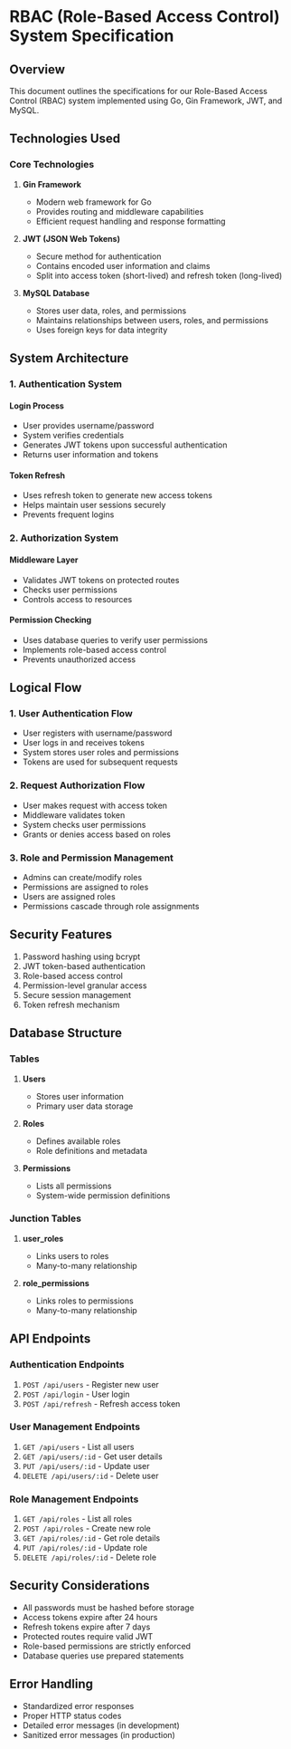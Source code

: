 # RBAC (Role-Based Access Control) System Specification

## Overview

This document outlines the specifications for our Role-Based Access Control (RBAC) system implemented using Go, Gin Framework, JWT, and MySQL.

## Technologies Used

### Core Technologies

1. **Gin Framework**

   - Modern web framework for Go
   - Provides routing and middleware capabilities
   - Efficient request handling and response formatting

2. **JWT (JSON Web Tokens)**

   - Secure method for authentication
   - Contains encoded user information and claims
   - Split into access token (short-lived) and refresh token (long-lived)

3. **MySQL Database**
   - Stores user data, roles, and permissions
   - Maintains relationships between users, roles, and permissions
   - Uses foreign keys for data integrity

## System Architecture

### 1. Authentication System

#### Login Process

- User provides username/password
- System verifies credentials
- Generates JWT tokens upon successful authentication
- Returns user information and tokens

#### Token Refresh

- Uses refresh token to generate new access tokens
- Helps maintain user sessions securely
- Prevents frequent logins

### 2. Authorization System

#### Middleware Layer

- Validates JWT tokens on protected routes
- Checks user permissions
- Controls access to resources

#### Permission Checking

- Uses database queries to verify user permissions
- Implements role-based access control
- Prevents unauthorized access

## Logical Flow

### 1. User Authentication Flow

- User registers with username/password
- User logs in and receives tokens
- System stores user roles and permissions
- Tokens are used for subsequent requests

### 2. Request Authorization Flow

- User makes request with access token
- Middleware validates token
- System checks user permissions
- Grants or denies access based on roles

### 3. Role and Permission Management

- Admins can create/modify roles
- Permissions are assigned to roles
- Users are assigned roles
- Permissions cascade through role assignments

## Security Features

1. Password hashing using bcrypt
2. JWT token-based authentication
3. Role-based access control
4. Permission-level granular access
5. Secure session management
6. Token refresh mechanism

## Database Structure

### Tables

1. **Users**

   - Stores user information
   - Primary user data storage

2. **Roles**

   - Defines available roles
   - Role definitions and metadata

3. **Permissions**
   - Lists all permissions
   - System-wide permission definitions

### Junction Tables

1. **user_roles**

   - Links users to roles
   - Many-to-many relationship

2. **role_permissions**
   - Links roles to permissions
   - Many-to-many relationship

## API Endpoints

### Authentication Endpoints

1. `POST /api/users` - Register new user
2. `POST /api/login` - User login
3. `POST /api/refresh` - Refresh access token

### User Management Endpoints

1. `GET /api/users` - List all users
2. `GET /api/users/:id` - Get user details
3. `PUT /api/users/:id` - Update user
4. `DELETE /api/users/:id` - Delete user

### Role Management Endpoints

1. `GET /api/roles` - List all roles
2. `POST /api/roles` - Create new role
3. `GET /api/roles/:id` - Get role details
4. `PUT /api/roles/:id` - Update role
5. `DELETE /api/roles/:id` - Delete role

## Security Considerations

- All passwords must be hashed before storage
- Access tokens expire after 24 hours
- Refresh tokens expire after 7 days
- Protected routes require valid JWT
- Role-based permissions are strictly enforced
- Database queries use prepared statements

## Error Handling

- Standardized error responses
- Proper HTTP status codes
- Detailed error messages (in development)
- Sanitized error messages (in production)
